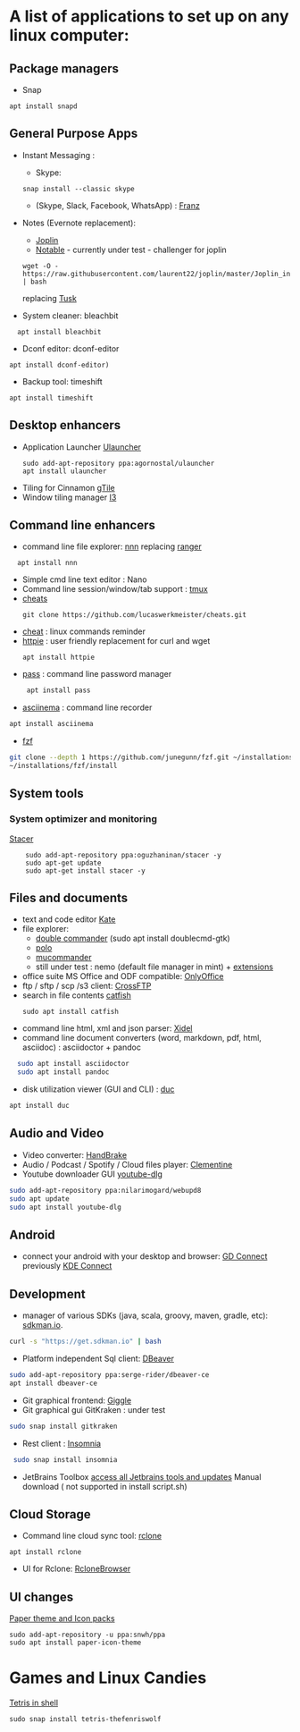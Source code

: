 # A list of applications to set up on any linux computer: 

Package managers
-----------------
* Snap
```
apt install snapd
```

General Purpose Apps
------------------
* Instant Messaging : 
   * Skype: 
   ```
   snap install --classic skype
   ```
   
   * (Skype, Slack, Facebook, WhatsApp) : [Franz](http://meetfranz.com/)
* Notes (Evernote replacement): 
    * [Joplin](https://joplinapp.org/)
    * [Notable](https://github.com/notable/notable) - currently under test - challenger for joplin
    ```
    wget -O - https://raw.githubusercontent.com/laurent22/joplin/master/Joplin_install_and_update.sh | bash
    ```
    replacing [Tusk](https://github.com/klaussinani/tusk)

* System cleaner: bleachbit 
```
  apt install bleachbit
 ```
* Dconf editor: dconf-editor 
```
apt install dconf-editor)
```
* Backup tool: timeshift 
```
apt install timeshift
```

Desktop enhancers
------------------
* Application Launcher [Ulauncher](https://ulauncher.io/)
   ```
   sudo add-apt-repository ppa:agornostal/ulauncher
   apt install ulauncher
   ```
* Tiling for Cinnamon [gTile](https://cinnamon-spices.linuxmint.com/extensions/view/21)
* Window tiling manager [I3](https://i3wm.org/)

Command line enhancers 
------------------
* command line file explorer: [nnn](https://github.com/jarun/nnn) replacing [ranger](https://github.com/ranger/ranger)
```
  apt install nnn
```
* Simple cmd line text editor : Nano
* Command line session/window/tab support : [tmux](https://github.com/rothgar/awesome-tmux/blob/master/README.md)
* [cheats](http://github.com/lucaswerkmeister/cheats)
   ```
   git clone https://github.com/lucaswerkmeister/cheats.git
   ```
* [cheat](https://github.com/chrisallenlane/cheat) : linux commands reminder
* [httpie](https://github.com/jakubroztocil/httpie) : user friendly replacement for curl and wget 
   ```
   apt install httpie
   ```
* [pass](https://www.passwordstore.org/) : command line password manager
  ```bash
   apt install pass
   ```
* [asciinema](https://asciinema.org/) : command line recorder
```bash
apt install asciinema
```
* [fzf](https://github.com/junegunn/fzf)
```bash
git clone --depth 1 https://github.com/junegunn/fzf.git ~/installations/.fzf
~/installations/fzf/install
```

## System tools
### System optimizer and monitoring
[Stacer](https://github.com/oguzhaninan/Stacer)
```
    sudo add-apt-repository ppa:oguzhaninan/stacer -y
    sudo apt-get update
    sudo apt-get install stacer -y
```

Files and documents
------------------------
* text and code editor [Kate](https://kate-editor.org/get-it/)
* file explorer: 
    * [double commander](http://doublecmd.sourceforge.net/) (sudo apt install doublecmd-gtk)
    * [polo](https://github.com/teejee2008/polo)
    * [mucommander](http://www.mucommander.com/index.html)
    * still under test : nemo (default file manager in mint) + [extensions](https://github.com/linuxmint/nemo-extensions) 
* office suite MS Office and ODF compatible: [OnlyOffice](https://www.onlyoffice.com/apps.aspx)
* ftp / sftp / scp /s3 client: [CrossFTP](http://www.crossftp.com/)
* search in file contents [catfish](http://www.twotoasts.de/index.php/catfish/) 
   ```
   sudo apt install catfish
   ```
* command line html, xml and json parser: [Xidel](http://www.videlibri.de/xidel.html)
* command line document converters (word, markdown, pdf, html, asciidoc) : asciidoctor + pandoc
```bash
  sudo apt install asciidoctor
  sudo apt install pandoc
```
* disk utilization viewer (GUI and CLI) : [duc](https://duc.zevv.nl/)
```bash
apt install duc
```

Audio and Video
---------------------
* Video converter: [HandBrake](https://handbrake.fr/downloads.php)
* Audio / Podcast / Spotify / Cloud files player: [Clementine](https://www.clementine-player.org/downloads)
* Youtube downloader GUI [youtube-dlg](https://github.com/MrS0m30n3/youtube-dl-gui) 
```bash
sudo add-apt-repository ppa:nilarimogard/webupd8
sudo apt update
sudo apt install youtube-dlg
```

Android 
---------------
* connect your android with your desktop and browser: [GD Connect](https://github.com/andyholmes/gnome-shell-extension-gsconnect)
previously [KDE Connect](https://community.kde.org/KDEConnect) 


Development
------------------------
* manager of various SDKs (java, scala, groovy, maven, gradle, etc): [sdkman.io](http://sdkman.io). 
```bash
curl -s "https://get.sdkman.io" | bash
```
* Platform independent Sql client: [DBeaver](https://dbeaver.jkiss.org/) 
```bash
sudo add-apt-repository ppa:serge-rider/dbeaver-ce
apt install dbeaver-ce
```
* Git graphical frontend: [Giggle](https://wiki.gnome.org/Apps/giggle)
* Git graphical gui GitKraken : under test
```bash
sudo snap install gitkraken
```
* Rest client : [Insomnia](https://insomnia.rest/)
```bash
 sudo snap install insomnia
 ```
 
 * JetBrains Toolbox [access all Jetbrains tools and updates](https://www.jetbrains.com/toolbox-app/)
 Manual download ( not supported in install script.sh)

Cloud Storage 
------------------------
* Command line cloud sync tool: [rclone](https://rclone.org)
```
apt install rclone
```
* UI for Rclone: [RcloneBrowser](https://martins.ninja/RcloneBrowser/)

UI changes 
------------------------
[Paper theme and Icon packs](https://snwh.org/paper/download)
```
sudo add-apt-repository -u ppa:snwh/ppa
sudo apt install paper-icon-theme
```

# Games and Linux Candies
[Tetris in shell](https://github.com/samtay/tetris)
```shell script
sudo snap install tetris-thefenriswolf
```
